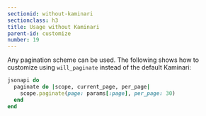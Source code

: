 ```yaml
---
sectionid: without-kaminari
sectionclass: h3
title: Usage without Kaminari
parent-id: customize
number: 19
---
```


Any pagination scheme can be used. The following shows how to customize using `will_paginate` instead of the default Kaminari:

```ruby
jsonapi do
  paginate do |scope, current_page, per_page|
    scope.paginate(page: params[:page], per_page: 30)
  end
end
```
